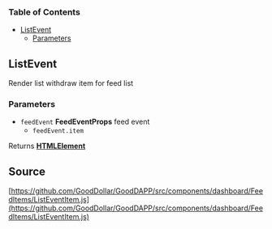 <!-- Generated by documentation.js. Update this documentation by updating the source code. -->

### Table of Contents

-   [ListEvent][1]
    -   [Parameters][2]

## ListEvent

Render list withdraw item for feed list

### Parameters

-   `feedEvent` **FeedEventProps** feed event
    -   `feedEvent.item`  

Returns **[HTMLElement][3]** 

[1]: #listevent

[2]: #parameters

[3]: https://developer.mozilla.org/docs/Web/HTML/Element
## Source
[https://github.com/GoodDollar/GoodDAPP/src/components/dashboard/FeedItems/ListEventItem.js](https://github.com/GoodDollar/GoodDAPP/src/components/dashboard/FeedItems/ListEventItem.js)

